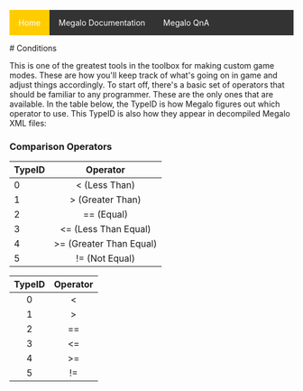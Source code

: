 <style type='text/css'>
ul {list-style-type: none;padding: 0;overflow: hidden;background-color: #333;}
li {  display:block; float: left;}
li a {display: block; color: white; text-align: center; padding: 14px 16px; text-decoration: none;}
li a:hover:not(.active) {background-color: #111;}
.active {background-color: #ffcc00;} </style>
<ul>
      <li><a class="active" href="https://palelebouf.github.io/OmahaScript/">Home</a></li>
      <li><a href="https://palelebouf.github.io/OmahaScript/megalo/doc/home">Megalo Documentation</a></li>
      <li><a href="https://palelebouf.github.io/OmahaScript/megalo/qna">Megalo QnA</a></li>
</ul>
# Conditions

This is one of the greatest tools in the toolbox for making custom game modes. These are how you'll
keep track of what's going on in game and adjust things accordingly. To start off, there's a basic set
of operators that should be familiar to any programmer. These are the only ones that are available.
In the table below, the TypeID is how Megalo figures out which operator to use. This TypeID is also how they appear in
decompiled Megalo XML files:

### Comparison Operators
| TypeID | Operator |
| ---- |:---------------------:|
|   0  | < (Less Than) |
|   1  | > (Greater Than) |
|   2  | == (Equal) |
|   3  | <= (Less Than Equal) |
|   4  | >= (Greater Than Equal) | 
|   5  | != (Not Equal) | 

| TypeID 	| Operator 	|
|:------:	|:--------:	|
|    0   	|     <    	|
|    1   	|     >    	|
|    2   	|    ==    	|
|    3   	|    <=    	|
|    4   	|    >=    	|
|    5   	|    !=    	|
